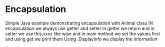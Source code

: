 # Encapsulation
Simple Java example demonstrating encapsulation with Animal class
IN encapsulation we always use getter and setter 
In getter we return and in setter we use this.xxxx like wise
and in main method we set the values first and using get we print them 
Using .DisplayInfo we display the information
